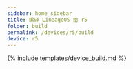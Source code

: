 ```yaml
---
sidebar: home_sidebar
title: 编译 LineageOS 给 r5
folder: build
permalink: /devices/r5/build
device: r5
---
```

{% include templates/device_build.md %}
